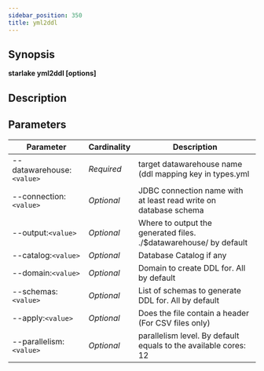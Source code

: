```yaml
---
sidebar_position: 350
title: yml2ddl
---
```



## Synopsis

**starlake yml2ddl [options]**

## Description


## Parameters

Parameter|Cardinality|Description
---|---|---
--datawarehouse:`<value>`|*Required*|target datawarehouse name (ddl mapping key in types.yml
--connection:`<value>`|*Optional*|JDBC connection name with at least read write on database schema
--output:`<value>`|*Optional*|Where to output the generated files. ./$datawarehouse/ by default
--catalog:`<value>`|*Optional*|Database Catalog if any
--domain:`<value>`|*Optional*|Domain to create DDL for. All by default
--schemas:`<value>`|*Optional*|List of schemas to generate DDL for. All by default
--apply:`<value>`|*Optional*|Does the file contain a header (For CSV files only)
--parallelism:`<value>`|*Optional*|parallelism level. By default equals to the available cores: 12

